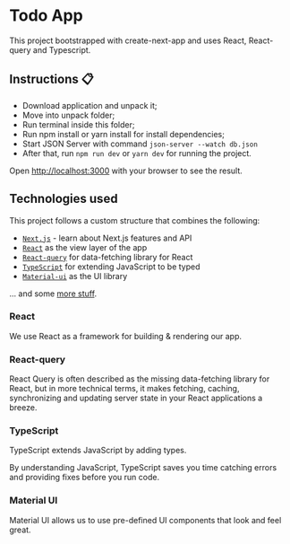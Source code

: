<div>
  <h1>Todo App</h1>
  <p>This project bootstrapped with create-next-app and uses React, React-query and Typescript.</p>
</div>

## Instructions 📋

* Download application and unpack it;
* Move into unpack folder;
* Run terminal inside this folder;
* Run npm install or yarn install for install dependencies;
* Start JSON Server with command `json-server --watch db.json`
* After that, run `npm run dev` or `yarn dev` for running the project.


Open [http://localhost:3000](http://localhost:3000) with your browser to see the result.

## Technologies used

This project follows a custom structure that combines the following:

- [`Next.js`](https://nextjs.org/docs) - learn about Next.js features and API
- [`React`](https://reactjs.org/) as the view layer of the app
- [`React-query`](https://react-query-v3.tanstack.com/overview) for data-fetching library for React
- [`TypeScript`](https://www.typescriptlang.org/) for extending JavaScript to be typed
- [`Material-ui`](https://mui.com/) as the UI library

... and some [more stuff](./package.json).

### React

We use React as a framework for building & rendering our app.

### React-query

React Query is often described as the missing data-fetching library for React, but in more technical terms, it makes fetching, caching, synchronizing and updating server state in your React applications a breeze.

### TypeScript

TypeScript extends JavaScript by adding types.

By understanding JavaScript, TypeScript saves you time catching errors and providing fixes before you run code.

### Material UI

Material UI allows us to use pre-defined UI components that look and feel great.

